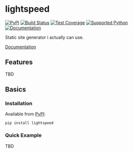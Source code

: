 # lightspeed
[![PyPI](https://img.shields.io/pypi/v/lightspeed)][pypi]
[![Build Status](https://img.shields.io/azure-devops/build/misha-drachuk/lightspeed/5)](https://dev.azure.com/misha-drachuk/lightspeed/_build/latest?definitionId=5&branchName=master)
[![Test Coverage](https://img.shields.io/coveralls/github/mdrachuk/lightspeed/master)](https://coveralls.io/github/mdrachuk/lightspeed)
[![Supported Python](https://img.shields.io/pypi/pyversions/lightspeed)][pypi]
[![Documentation](https://img.shields.io/readthedocs/lightspeed)][docs]

Static site generator i actually can use.

[Documentation][docs]


## Features
TBD

## Basics
### Installation
Available from [PyPI][pypi]:
```shell
pip install lightspeed
```

### Quick Example
TBD

[pypi]: https://pypi.org/project/lightspeed/
[docs]: https://lightspeed.readthedocs.io/en/latest/ 
